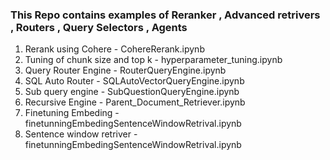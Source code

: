 
### This Repo contains examples of Reranker , Advanced retrivers , Routers , Query Selectors , Agents 

1. Rerank using Cohere - CohereRerank.ipynb
2. Tuning of chunk size and top k - hyperparameter_tuning.ipynb
3. Query Router Engine - RouterQueryEngine.ipynb
4. SQL Auto Router - SQLAutoVectorQueryEngine.ipynb
5. Sub query engine - SubQuestionQueryEngine.ipynb
6. Recursive Engine -  Parent_Document_Retriever.ipynb
7. Finetuning Embeding - finetunningEmbedingSentenceWindowRetrival.ipynb
8. Sentence window retriver - finetunningEmbedingSentenceWindowRetrival.ipynb

